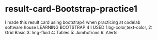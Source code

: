 # result-card-Bootstrap-practice1
I made this result card using bootstrap4 when practicing at codelab software house
LEARNING BOOTSTRAP 4
I USED
1:bg-color,text-color,
2: Grid Basic
3: Img-fluid
4: Tables
5: Jumbotrons
6: Alerts
